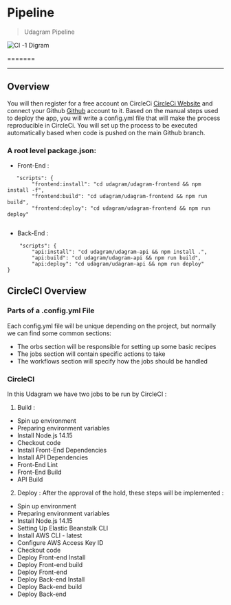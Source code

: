 # Pipeline 


> Udagram Pipeline

![CI -1 Digram](https://user-images.githubusercontent.com/86688588/209335124-0782a3f2-e4f4-4680-9b75-bda063bc8184.PNG)

=======

***
## Overview

You will then register for a free account on CircleCi [CircleCi Website](https://app.circleci.com) and connect your Github [Github](https://github.com) account to it. Based on the manual steps used to deploy the app, you will write a config.yml file that will make the process reproducible in CircleCi. You will set up the process to be executed automatically based when code is pushed on the main Github branch.

### A root level package.json: 

* Front-End : 
```
   "scripts": {
        "frontend:install": "cd udagram/udagram-frontend && npm install -f",
        "frontend:build": "cd udagram/udagram-frontend && npm run build",
        "frontend:deploy": "cd udagram/udagram-frontend && npm run deploy"
        
```
* Back-End : 

```
    "scripts": {
        "api:install": "cd udagram/udagram-api && npm install .",
        "api:build": "cd udagram/udagram-api && npm run build",
        "api:deploy": "cd udagram/udagram-api && npm run deploy"
}

```


## CircleCI Overview

### Parts of a .config.yml File

Each config.yml file will be unique depending on the project, but normally we can find some common sections:

* The orbs section will be responsible for setting up some basic recipes
* The jobs section will contain specific actions to take
* The workflows section will specify how the jobs should be handled

### CircleCI 

In this Udagram  we have two jobs to be run by CircleCI :

1. Build :
* Spin up environment
* Preparing environment variables
* Install Node.js 14.15
* Checkout code
* Install Front-End Dependencies
* Install API Dependencies
* Front-End Lint
* Front-End Build
* API Build

 
2. Deploy : 
After the approval of the hold, these steps will be implemented :

* Spin up environment
* Preparing environment variables
* Install Node.js 14.15
* Setting Up Elastic Beanstalk CLI
* Install AWS CLI - latest
* Configure AWS Access Key ID
* Checkout code
* Deploy Front-end Install
* Deploy Front-end build
* Deploy Front-end
* Deploy Back-end Install
* Deploy Back-end build
* Deploy Back-end




